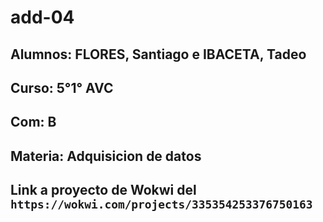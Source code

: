 # add-04
## Alumnos: FLORES, Santiago e IBACETA, Tadeo
## Curso: 5°1° AVC 
## Com: B
## Materia: Adquisicion de datos 
## Link a proyecto de Wokwi del `https://wokwi.com/projects/335354253376750163`

